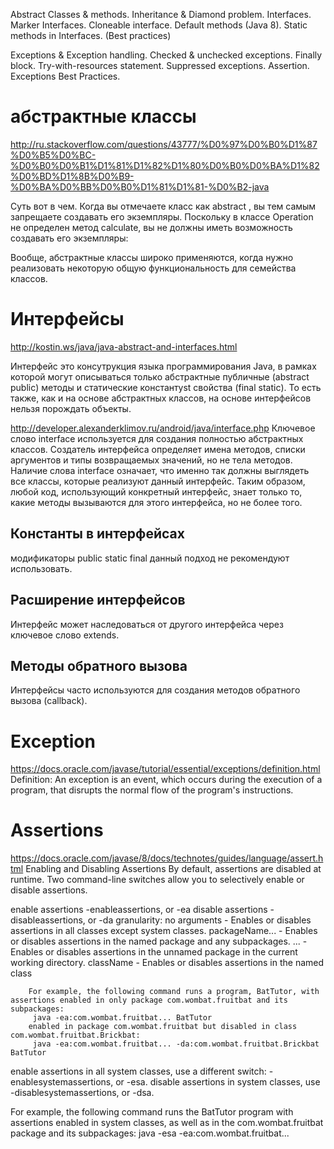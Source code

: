 Abstract Classes & methods. 
Inheritance & Diamond problem.
Interfaces. 
Marker Interfaces. 
Cloneable interface. 
Default methods (Java 8). 
Static methods in Interfaces. (Best practices) 

Exceptions & Exception handling. 
Checked & unchecked exceptions. 
Finally block. 
Try-with-resources statement. 
Suppressed exceptions. 
Assertion. 
Exceptions Best Practices. 


абстрактные классы
===
http://ru.stackoverflow.com/questions/43777/%D0%97%D0%B0%D1%87%D0%B5%D0%BC-%D0%B0%D0%B1%D1%81%D1%82%D1%80%D0%B0%D0%BA%D1%82%D0%BD%D1%8B%D0%B9-%D0%BA%D0%BB%D0%B0%D1%81%D1%81-%D0%B2-java

Суть вот в чем. Когда вы отмечаете класс как abstract , вы тем самым запрещаете создавать его экземпляры. Поскольку в классе Operation не определен метод calculate, вы не должны иметь возможность создавать его экземпляры:

Вообще, абстрактные классы широко применяются, когда нужно реализовать некоторую общую функциональность для семейства классов.




Интерфейсы
===
http://kostin.ws/java/java-abstract-and-interfaces.html

Интерфейс это консутрукция языка программирования Java, в рамках которой могут описываться только абстрактные публичные (abstract public) методы и статические константyst свойства (final static). То есть также, как и на основе абстрактных классов, на основе интерфейсов нельзя порождать объекты.

http://developer.alexanderklimov.ru/android/java/interface.php
Ключевое слово interface используется для создания полностью абстрактных классов. Создатель интерфейса определяет имена методов, списки аргументов и типы возвращаемых значений, но не тела методов.
Наличие слова interface означает, что именно так должны выглядеть все классы, которые реализуют данный интерфейс. Таким образом, любой код, использующий конкретный интерфейс, знает только то, какие методы вызываются для этого интерфейса, но не более того.

Константы в интерфейсах
---
модификаторы public static final
данный подход не рекомендуют использовать.

Расширение интерфейсов
---
Интерфейс может наследоваться от другого интерфейса через ключевое слово extends.


Методы обратного вызова
---
Интерфейсы часто используются для создания методов обратного вызова (callback). 



Exception 
===
https://docs.oracle.com/javase/tutorial/essential/exceptions/definition.html
Definition: An exception is an event, which occurs during the execution of a program, that disrupts the normal flow of the program's instructions.


Assertions
===
https://docs.oracle.com/javase/8/docs/technotes/guides/language/assert.html
Enabling and Disabling Assertions
By default, assertions are disabled at runtime. Two command-line switches allow you to selectively enable or disable assertions.

enable assertions -enableassertions, or -ea
disable assertions -disableassertions, or -da
granularity:
	no arguments		- Enables or disables assertions in all classes except system classes.
	packageName... 		- Enables or disables assertions in the named package and any subpackages.
	...					- Enables or disables assertions in the unnamed package in the current working directory.
	className			- Enables or disables assertions in the named class
	
		For example, the following command runs a program, BatTutor, with assertions enabled in only package com.wombat.fruitbat and its subpackages:
		 java -ea:com.wombat.fruitbat... BatTutor
		enabled in package com.wombat.fruitbat but disabled in class com.wombat.fruitbat.Brickbat:
		 java -ea:com.wombat.fruitbat... -da:com.wombat.fruitbat.Brickbat BatTutor 

enable assertions in all system classes, use a different switch: -enablesystemassertions, or -esa. 
disable assertions in system classes, use -disablesystemassertions, or -dsa.

For example, the following command runs the BatTutor program with assertions enabled in system classes, as well as in the com.wombat.fruitbat package and its subpackages:
 java -esa -ea:com.wombat.fruitbat... 
